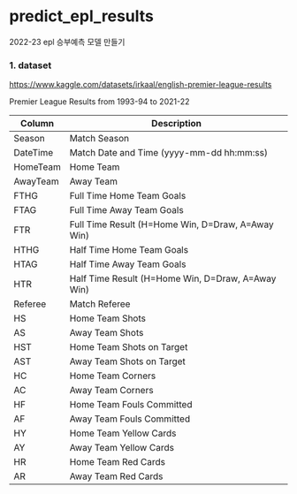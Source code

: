 # predict_epl_results
2022-23 epl 승부예측 모델 만들기






### 1. dataset       
https://www.kaggle.com/datasets/irkaal/english-premier-league-results

Premier League Results from 1993-94 to 2021-22


|Column|Description|
|---|---|
|Season|Match Season|
|DateTime|Match Date and Time (yyyy-mm-dd hh:mm:ss)|
|HomeTeam|Home Team|
AwayTeam | Away Team
FTHG	| Full Time Home Team Goals
FTAG | 	Full Time Away Team Goals
FTR	| Full Time Result (H=Home Win, D=Draw, A=Away Win)
HTHG| Half Time Home Team Goals
HTAG| 	Half Time Away Team Goals
HTR | 	Half Time Result (H=Home Win, D=Draw, A=Away Win)
Referee| Match Referee
HS| Home Team Shots
AS| Away Team Shots
HST| Home Team Shots on Target
AST| Away Team Shots on Target
HC| Home Team Corners
AC| Away Team Corners
HF| Home Team Fouls Committed
AF| Away Team Fouls Committed
HY| Home Team Yellow Cards
AY| Away Team Yellow Cards
HR| Home Team Red Cards
AR| Away Team Red Cards

